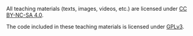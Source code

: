 All teaching materials (texts, images, videos, etc.) are licensed under [CC BY-NC-SA 4.0](https://creativecommons.org/licenses/by-nc-sa/4.0/deed.en).

The code included in these teaching materials is licensed under [GPLv3](https://www.gnu.org/licenses/gpl-3.0.en.html).
